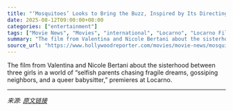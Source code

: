 ```yaml
---
title: "‘Mosquitoes’ Looks to Bring the Buzz, Inspired by Its Directing Sisters’ Childhood and ‘Powerpuff Girls’"
date: 2025-08-12T09:00:00+08:00
categories: ["entertainment"]
tags: ["Movie News", "Movies", "international", "Locarno", "Locarno Film Festival"]
summary: "The film from Valentina and Nicole Bertani about the sisterhood between three girls in a world of “selfish parents chasing fragile dreams, gossiping neighbors, and a queer babysitter,” premieres at Lo"
source_url: "https://www.hollywoodreporter.com/movies/movie-news/mosquitoes-bambine-film-locarno-bertani-qa-powerpuff-girls-1236341628/"
---
```


The film from Valentina and Nicole Bertani about the sisterhood between three girls in a world of “selfish parents chasing fragile dreams, gossiping neighbors, and a queer babysitter,” premieres at Locarno.

---

*来源: [原文链接](https://www.hollywoodreporter.com/movies/movie-news/mosquitoes-bambine-film-locarno-bertani-qa-powerpuff-girls-1236341628/)*
